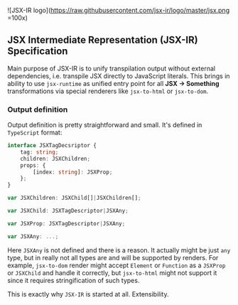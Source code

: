 ![JSX-IR logo](https://raw.githubusercontent.com/jsx-ir/logo/master/jsx.png =100x)

## JSX Intermediate Representation (JSX-IR) Specification

Main purpose of JSX-IR is to unify transpilation output without external dependencies, i.e. transpile JSX directly to JavaScript literals. This brings in ability to use ```jsx-runtime``` as unified entry point for all **JSX -> Something** transformations via special renderers like ```jsx-to-html``` or ```jsx-to-dom```.

### Output definition

Output definition is pretty straightforward and small. It's defined in ```TypeScript``` format:

```typescript
interface JSXTagDecsriptor {
    tag: string;
    children: JSXChildren;
    props: {
        [index: string]: JSXProp;
    };
}
```

```typescript
var JSXChildren: JSXChild[]|JSXChildren[];
```

```typescript
var JSXChild: JSXTagDescriptor|JSXAny;
```

```typescript
var JSXProp: JSXTagDescriptor|JSXAny;
```

```typescript
var JSXAny: ...;
```

Here ```JSXAny``` is not defined and there is a reason. It actually might be just ```any``` type, but in really not all types are and will be supported by renders. For example, ```jsx-to-dom``` render might accept ```Element``` or ```Function``` as a ```JSXProp``` or ```JSXChild``` and handle it correctly, but ```jsx-to-html``` might not support it since it requires stringification of such types.

This is exactly why ```JSX-IR``` is started at all. Extensibility.